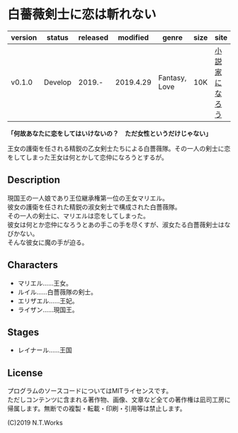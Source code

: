 # 白薔薇剣士に恋は斬れない

| version | status | released | modified | genre | size | site | contest |
| --- | --- | --- | --- | --- | --- | --- | --- |
| v0.1.0 | Develop | 2019.- | 2019.4.29 | Fantasy, Love | 10K | [小説家になろう](https://syosetu.com/) | [第４回アイリスNEOファンタジー大賞](http://www.ichijinsha.co.jp/special/iris/neof_award4/) |

**「何故あなたに恋をしてはいけないの？　ただ女性というだけじゃない」**

王女の護衛を任される精鋭の乙女剣士たちによる白薔薇隊。その一人の剣士に恋をしてしまった王女は何とかして恋仲になろうとするが。

## Description

現国王の一人娘であり王位継承権第一位の王女マリエル。  
彼女の護衛を任された精鋭の淑女剣士で構成された白薔薇隊。  
その一人の剣士に、マリエルは恋をしてしまった。  
彼女は何とか恋仲になろうとあの手この手を尽くすが、淑女たる白薔薇剣士はなびかない。  
そんな彼女に魔の手が迫る。

## Characters

- マリエル……王女。
- ルイル……白薔薇隊の剣士。
- エリザエル……王妃。
- ライザン……現国王。

## Stages

- レイナール……王国

## License

プログラムのソースコードについてはMITライセンスです。  
ただしコンテンツに含まれる著作物、画像、文章など全ての著作権は凪司工房に帰属します。無断での複製・転載・印刷・引用等は禁止します。

(C)2019 N.T.Works


